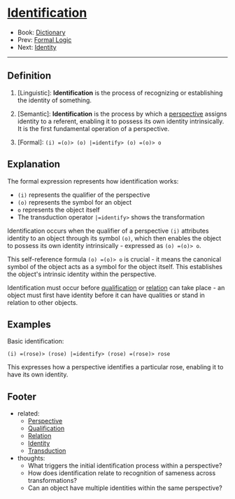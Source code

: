 # [Identification](https://dna-platform.github.io/inexplicable-phenomena/dictionary/identification.html)
- Book: [Dictionary](./.dictionary.md)
- Prev: [Formal Logic](./formal-logic.md)
- Next: [Identity](./identity.md)
---

## Definition

1. [Linguistic]: **Identification** is the process of recognizing or establishing the identity of something.

2. [Semantic]: **Identification** is the process by which a [perspective](perspective.md) assigns identity to a referent, enabling it to possess its own identity intrinsically. It is the first fundamental operation of a perspective.

3. [Formal]: `(i) =(o)> (o) |=identify> (o) =(o)> o`

## Explanation

The formal expression represents how identification works:
- `(i)` represents the qualifier of the perspective
- `(o)` represents the symbol for an object
- `o` represents the object itself
- The transduction operator `|=identify>` shows the transformation

Identification occurs when the qualifier of a perspective `(i)` attributes identity to an object through its symbol `(o)`, which then enables the object to possess its own identity intrinsically - expressed as `(o) =(o)> o`.

This self-reference formula `(o) =(o)> o` is crucial - it means the canonical symbol of the object acts as a symbol for the object itself. This establishes the object's intrinsic identity within the perspective.

Identification must occur before [qualification](qualification.md) or [relation](relation.md) can take place - an object must first have identity before it can have qualities or stand in relation to other objects.

## Examples

Basic identification:
```
(i) =(rose)> (rose) |=identify> (rose) =(rose)> rose
```
This expresses how a perspective identifies a particular rose, enabling it to have its own identity.

## Footer
- related:
  - [Perspective](perspective.md)
  - [Qualification](qualification.md)
  - [Relation](relation.md)
  - [Identity](identity.md)
  - [Transduction](transduction.md)
- thoughts:
  - What triggers the initial identification process within a perspective?
  - How does identification relate to recognition of sameness across transformations?
  - Can an object have multiple identities within the same perspective?